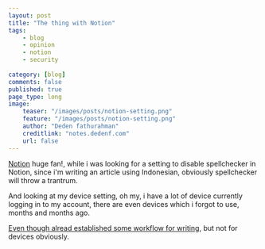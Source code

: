```yaml
---
layout: post
title: "The thing with Notion"
tags: 
    - blog
    - opinion
    - notion
    - security
        
category: [blog]
comments: false
published: true
page_type: long
image:
    teaser: "/images/posts/notion-setting.png"
    feature: "/images/posts/notion-setting.png"
    author: "Deden fathurahman"
    creditlink: "notes.dedenf.com"
    url: false
---
```


[Notion](https://www.notion.so/) huge fan!, while i was looking for a setting to disable spellchecker in Notion, since i'm writing an article using Indonesian, obviously spellchecker will throw a trantrum.

And looking at my device setting, oh my, i have a lot of device currently logging in to my account, there are even devices which i forgot to use, months and months ago.

[Even though alread established some workflow for writing](https://notes.dedenf.com/2019/03/blogging-workflow), but not for devices obviously.